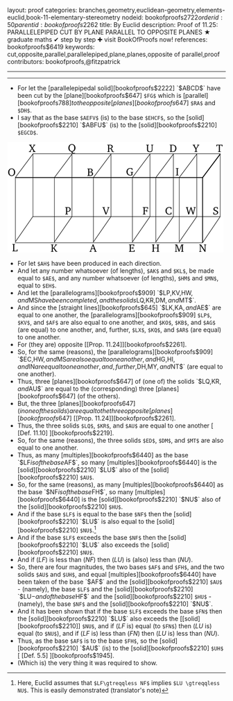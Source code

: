 layout: proof
categories: branches,geometry,euclidean-geometry,elements-euclid,book-11-elementary-stereometry
nodeid: bookofproofs$2722
orderid: 50
parentid: bookofproofs$2262
title: By Euclid
description:  Proof of 11.25: PARALLELEPIPED CUT BY PLANE PARALLEL TO OPPOSITE PLANES &#9733; graduate maths &#10004; step by step &#10010; visit BookOfProofs now!
references: bookofproofs$6419
keywords: cut,opposite,parallel,parallelepiped,plane,planes,opposite of parallel,proof
contributors: bookofproofs,@fitzpatrick


---


---



* For let the [parallelepipedal solid][bookofproofs$2222] `$ABCD$` have been cut by the [plane][bookofproofs$647] `$FG$` which is [parallel][bookofproofs$788] to the opposite [planes][bookofproofs$647] `$RA$` and `$DH$`.
* I say that as the base `$AEFV$` (is) to the base `$EHCF$`, so the [solid][bookofproofs$2210] `$ABFU$` (is) to the [solid][bookofproofs$2210] `$EGCD$`.

![fig25e](https://github.com/bookofproofs/bookofproofs.github.io/blob/main/_sources/_assets/images/euclid/Book11/fig25e.png?raw=true)

* For let `$AH$` have been produced in each direction.
* And let any number whatsoever (of lengths), `$AK$` and `$KL$`, be made equal to `$AE$`, and any number whatsoever (of lengths), `$HM$` and `$MN$`, equal to `$EH$`.
* And let the [parallelograms][bookofproofs$909] `$LP$`, `$KV$`, `$HW$`, and `$MS$` have been completed, and the solids `$LQ$`, `$KR$`, `$DM$`, and `$MT$`.
* And since the [straight lines][bookofproofs$645] `$LK$`, `$KA$`, and `$AE$` are equal to one another, the [parallelograms][bookofproofs$909] `$LP$`, `$KV$`, and `$AF$` are also equal to one another, and `$KO$`, `$KB$`, and `$AG$` (are equal) to one another, and, further, `$LX$`, `$KQ$`, and `$AR$` (are equal) to one another.
* For (they are) opposite [[Prop. 11.24]][bookofproofs$2261].
* So, for the same (reasons), the [parallelograms][bookofproofs$909] `$EC$`, `$HW$`, and `$MS$` are also equal to one another, and `$HG$`, `$HI$`, and `$IN$` are equal to one another, and, further, `$DH$`, `$MY$`, and `$NT$` (are equal to one another).
* Thus, three [planes][bookofproofs$647] of (one of) the solids `$LQ$`, `$KR$`, and `$AU$` are equal to the (corresponding) three [planes][bookofproofs$647] (of the others).
* But, the three [planes][bookofproofs$647] (in one of the soilds) are equal to the three opposite [planes][bookofproofs$647] [[Prop. 11.24]][bookofproofs$2261].
* Thus, the three solids `$LQ$`, `$KR$`, and `$AU$` are equal to one another [ [Def. 11.10] ][bookofproofs$2219].
* So, for the same (reasons), the three solids `$ED$`, `$DM$`, and `$MT$` are also equal to one another.
* Thus, as many [multiples][bookofproofs$6440] as the base `$LF$` is of the base `$AF$`, so many [multiples][bookofproofs$6440] is the [solid][bookofproofs$2210] `$LU$` also of the [solid][bookofproofs$2210] `$AU$`.
* So, for the same (reasons), as many [multiples][bookofproofs$6440] as the base `$NF$` is of the base `$FH$`, so many [multiples][bookofproofs$6440] is the [solid][bookofproofs$2210] `$NU$` also of the [solid][bookofproofs$2210] `$HU$`.
* And if the base `$LF$` is equal to the base `$NF$` then the [solid][bookofproofs$2210] `$LU$` is also equal to the [solid][bookofproofs$2210] `$NU$`.[^1] 
* And if the base `$LF$` exceeds the base `$NF$` then the [solid][bookofproofs$2210] `$LU$` also exceeds the [solid][bookofproofs$2210] `$NU$`.
* And if ($LF$) is less than ($NF$) then ($LU$) is (also) less than ($NU$).
* So, there are four magnitudes, the two bases `$AF$` and `$FH$`, and the two solids `$AU$` and `$UH$`, and equal [multiples][bookofproofs$6440] have been taken of the base `$AF$` and the [solid][bookofproofs$2210] `$AU$` -  (namely), the base `$LF$` and the [solid][bookofproofs$2210] `$LU$` - and of the base `$HF$` and the [solid][bookofproofs$2210] `$HU$` - (namely), the base `$NF$` and the [solid][bookofproofs$2210] `$NU$`.
* And it has been shown that if the base `$LF$` exceeds the base `$FN$` then the [solid][bookofproofs$2210] `$LU$` also exceeds the [[solid][bookofproofs$2210]] `$NU$`, and if ($LF$ is) equal (to `$FN$`) then ($LU$ is) equal (to `$NU$`), and if ($LF$ is) less than ($FN$) then ($LU$ is) less than ($NU$).
* Thus, as the base `$AF$` is to the base `$FH$`, so the [solid][bookofproofs$2210] `$AU$` (is) to the [solid][bookofproofs$2210] `$UH$` [ [Def. 5.5] ][bookofproofs$1945].
* (Which is) the very thing it was required to show.

[^1]: Here, Euclid assumes that `$LF\gtreqqless NF$` implies `$LU \gtreqqless NU$`. This is easily demonstrated (translator's note)

